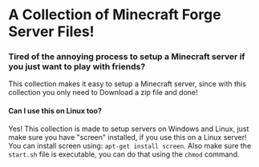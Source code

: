 # A Collection of Minecraft Forge Server Files!

### Tired of the annoying process to setup a Minecraft server if you just want to play with friends?
This collection makes it easy to setup a Minecraft server, since with this collection you only need to Download a zip file and done!

#### Can I use this on Linux too?
Yes! This collection is made to setup servers on Windows and Linux, just make sure you have "screen" installed, if you use this on a Linux server!
You can install screen using: ```apt-get install screen```. Also make sure the ```start.sh``` file is executable, you can do that using the ```chmod``` command.
